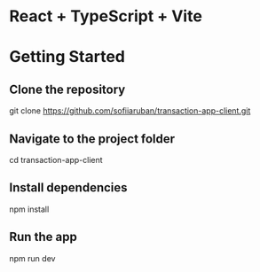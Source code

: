 # React + TypeScript + Vite

# Getting Started

## Clone the repository
git clone https://github.com/sofiiaruban/transaction-app-client.git

## Navigate to the project folder
cd transaction-app-client

## Install dependencies
npm install

## Run the app
npm run dev

